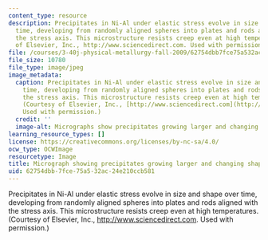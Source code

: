 ```yaml
---
content_type: resource
description: Precipitates in Ni-Al under elastic stress evolve in size and shape over
  time, developing from randomly aligned spheres into plates and rods aligned with
  the stress axis. This microstructure resists creep even at high temperatures. (Courtesy
  of Elsevier, Inc., http://www.sciencedirect.com. Used with permission.)
file: /courses/3-40j-physical-metallurgy-fall-2009/62754dbb7fce75a532ac24e210ccb581_3-40jf09-th.jpg
file_size: 10780
file_type: image/jpeg
image_metadata:
  caption: Precipitates in Ni-Al under elastic stress evolve in size and shape over
    time, developing from randomly aligned spheres into plates and rods aligned with
    the stress axis. This microstructure resists creep even at high temperatures.
    (Courtesy of Elsevier, Inc., [http://www.sciencedirect.com](http://www.sciencedirect.com).
    Used with permission.)
  credit: ''
  image-alt: Micrographs show precipitates growing larger and changing shape.
learning_resource_types: []
license: https://creativecommons.org/licenses/by-nc-sa/4.0/
ocw_type: OCWImage
resourcetype: Image
title: Micrograph showing precipitates growing larger and changing shape
uid: 62754dbb-7fce-75a5-32ac-24e210ccb581
---
```

Precipitates in Ni-Al under elastic stress evolve in size and shape over time, developing from randomly aligned spheres into plates and rods aligned with the stress axis. This microstructure resists creep even at high temperatures. (Courtesy of Elsevier, Inc., http://www.sciencedirect.com. Used with permission.)